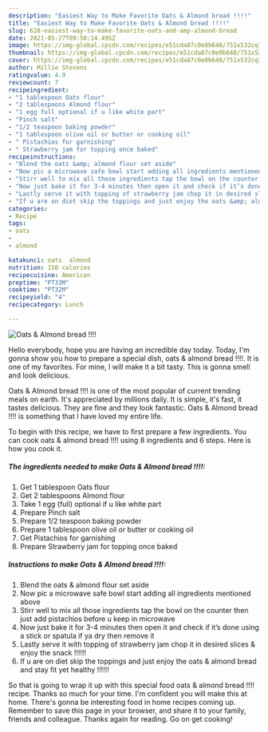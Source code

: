 ```yaml
---
description: "Easiest Way to Make Favorite Oats & Almond bread !!!!"
title: "Easiest Way to Make Favorite Oats & Almond bread !!!!"
slug: 628-easiest-way-to-make-favorite-oats-and-amp-almond-bread
date: 2021-05-27T09:50:14.495Z
image: https://img-global.cpcdn.com/recipes/e51cda87c0e0b648/751x532cq70/oats-almond-bread-recipe-main-photo.jpg
thumbnail: https://img-global.cpcdn.com/recipes/e51cda87c0e0b648/751x532cq70/oats-almond-bread-recipe-main-photo.jpg
cover: https://img-global.cpcdn.com/recipes/e51cda87c0e0b648/751x532cq70/oats-almond-bread-recipe-main-photo.jpg
author: Millie Stevens
ratingvalue: 4.9
reviewcount: 7
recipeingredient:
- "1 tablespoon Oats flour"
- "2 tablespoons Almond flour"
- "1 egg full optional if u like white part"
- "Pinch salt"
- "1/2 teaspoon baking powder"
- "1 tablespoon olive oil or butter or cooking oil"
- " Pistachios for garnishing"
- " Strawberry jam for topping once baked"
recipeinstructions:
- "Blend the oats &amp; almond flour set aside"
- "Now pic a microwave safe bowl start adding all ingredients mentioned above"
- "Stirr well to mix all those ingredients tap the bowl on the counter then just add pistachios before u keep in microwave"
- "Now just bake it for 3-4 minutes then open it and check if it’s done using a stick or spatula if ya dry then remove it"
- "Lastly serve it with topping of strawberry jam chop it in desired slices &amp; enjoy the snack !!!!!!"
- "If u are on diet skip the toppings and just enjoy the oats &amp; almond bread and stay fit yet healthy !!!!!!"
categories:
- Recipe
tags:
- oats
- 
- almond

katakunci: oats  almond 
nutrition: 150 calories
recipecuisine: American
preptime: "PT33M"
cooktime: "PT32M"
recipeyield: "4"
recipecategory: Lunch

---
```



![Oats &amp; Almond bread !!!!](https://img-global.cpcdn.com/recipes/e51cda87c0e0b648/751x532cq70/oats-almond-bread-recipe-main-photo.jpg)

Hello everybody, hope you are having an incredible day today. Today, I'm gonna show you how to prepare a special dish, oats &amp; almond bread !!!!. It is one of my favorites. For mine, I will make it a bit tasty. This is gonna smell and look delicious.



Oats &amp; Almond bread !!!! is one of the most popular of current trending meals on earth. It's appreciated by millions daily. It is simple, it's fast, it tastes delicious. They are fine and they look fantastic. Oats &amp; Almond bread !!!! is something that I have loved my entire life.


To begin with this recipe, we have to first prepare a few ingredients. You can cook oats &amp; almond bread !!!! using 8 ingredients and 6 steps. Here is how you cook it.

<!--inarticleads1-->

##### The ingredients needed to make Oats &amp; Almond bread !!!!:

1. Get 1 tablespoon Oats flour
1. Get 2 tablespoons Almond flour
1. Take 1 egg (full) optional if u like white part
1. Prepare Pinch salt
1. Prepare 1/2 teaspoon baking powder
1. Prepare 1 tablespoon olive oil or butter or cooking oil
1. Get  Pistachios for garnishing
1. Prepare  Strawberry jam for topping once baked




<!--inarticleads2-->

##### Instructions to make Oats &amp; Almond bread !!!!:

1. Blend the oats &amp; almond flour set aside
1. Now pic a microwave safe bowl start adding all ingredients mentioned above
1. Stirr well to mix all those ingredients tap the bowl on the counter then just add pistachios before u keep in microwave
1. Now just bake it for 3-4 minutes then open it and check if it’s done using a stick or spatula if ya dry then remove it
1. Lastly serve it with topping of strawberry jam chop it in desired slices &amp; enjoy the snack !!!!!!
1. If u are on diet skip the toppings and just enjoy the oats &amp; almond bread and stay fit yet healthy !!!!!!




So that is going to wrap it up with this special food oats &amp; almond bread !!!! recipe. Thanks so much for your time. I'm confident you will make this at home. There's gonna be interesting food in home recipes coming up. Remember to save this page in your browser, and share it to your family, friends and colleague. Thanks again for reading. Go on get cooking!
